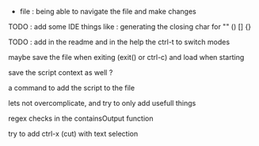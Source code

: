 

- file : being able to navigate the file and make changes


TODO : add some IDE things like :
    generating the closing char for "" () [] {} 


TODO : add in the readme and in the help the ctrl-t to switch modes


maybe save the file when exiting (exit() or ctrl-c)
and load when starting

save the script context as well ?


a command to add the script to the file


lets not overcomplicate, and try to only add usefull things



regex checks in the containsOutput function

try to add ctrl-x (cut) with text selection